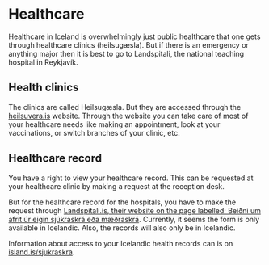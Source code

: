 # Healthcare

Healthcare in Iceland is overwhelmingly just public healthcare that one gets
through healthcare clinics (heilsugæsla). But if there is an emergency or
anything major then it is best to go to Landspitali, the national teaching
hospital in Reykjavík.

## Health clinics

The clinics are called Heilsugæsla. But they are accessed through the
[heilsuvera.is](https://heilsuvera.is) website. Through the website you can
take care of most of your healthcare needs like making an appointment, look at
your vaccinations, or switch branches of your clinic, etc.

## Healthcare record

You have a right to view your healthcare record. This can be requested at your
healthcare clinic by making a request at the reception desk.

But for the healthcare record for the hospitals, you have to make the request
through [Landspitali.is, their website on the page labelled: Beiðni um afrit úr eigin
sjúkraskrá eða
mæðraskrá](https://www.landspitali.is/default.aspx?PageID=25bef4b2-2ca3-4a1f-8bd7-a17b75534f3b).
Currently, it seems the form is only available in Icelandic. Also, the records
will also only be in Icelandic.

Information about access to your Icelandic health records can is on
[island.is/sjukraskra](https://island.is/sjukraskra).
